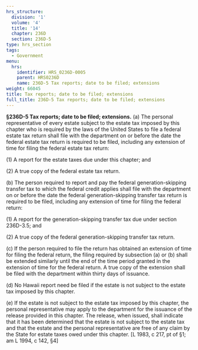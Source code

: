 ```yaml
---
hrs_structure:
  division: '1'
  volume: '4'
  title: '14'
  chapter: 236D
  section: 236D-5
type: hrs_section
tags:
  - Government
menu:
  hrs:
    identifier: HRS_0236D-0005
    parent: HRS0236D
    name: 236D-5 Tax reports; date to be filed; extensions
weight: 66045
title: Tax reports; date to be filed; extensions
full_title: 236D-5 Tax reports; date to be filed; extensions
---
```

**§236D-5 Tax reports; date to be filed; extensions.** (a) The personal representative of every estate subject to the estate tax imposed by this chapter who is required by the laws of the United States to file a federal estate tax return shall file with the department on or before the date the federal estate tax return is required to be filed, including any extension of time for filing the federal estate tax return:

(1) A report for the estate taxes due under this chapter; and

(2) A true copy of the federal estate tax return.

(b) The person required to report and pay the federal generation-skipping transfer tax to which the federal credit applies shall file with the department on or before the date the federal generation-skipping transfer tax return is required to be filed, including any extension of time for filing the federal return:

(1) A report for the generation-skipping transfer tax due under section 236D-3.5; and

(2) A true copy of the federal generation-skipping transfer tax return.

(c) If the person required to file the return has obtained an extension of time for filing the federal return, the filing required by subsection (a) or (b) shall be extended similarly until the end of the time period granted in the extension of time for the federal return. A true copy of the extension shall be filed with the department within thirty days of issuance.

(d) No Hawaii report need be filed if the estate is not subject to the estate tax imposed by this chapter.

(e) If the estate is not subject to the estate tax imposed by this chapter, the personal representative may apply to the department for the issuance of the release provided in this chapter. The release, when issued, shall indicate that it has been determined that the estate is not subject to the estate tax and that the estate and the personal representative are free of any claim by the State for estate taxes owed under this chapter. [L 1983, c 217, pt of §1; am L 1994, c 142, §4]